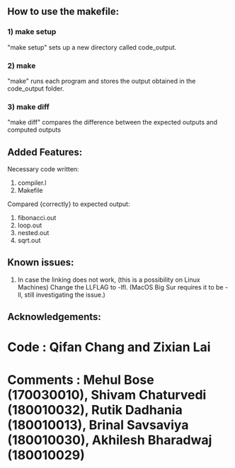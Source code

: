 ## How to use the makefile:
### 1) make setup
"make setup" sets up a new directory called code_output.

### 2) make 
"make" runs each program and stores the output obtained in the code_output folder. 

### 3) make diff
"make diff" compares the difference between the expected outputs and computed outputs

## Added Features:
Necessary code written:
1) compiler.l
2) Makefile

Compared {correctly} to expected output:
1) fibonacci.out
2) loop.out
3) nested.out
4) sqrt.out

## Known issues:
1) In case the linking does not work, (this is a possibility on Linux Machines)
Change the LLFLAG to -lfl. (MacOS Big Sur requires it to be -ll, still investigating the issue.)


## Acknowledgements:
# Code : Qifan Chang and Zixian Lai
# Comments : Mehul Bose (170030010), Shivam Chaturvedi (180010032), Rutik Dadhania (180010013), Brinal Savsaviya (180010030), Akhilesh Bharadwaj (180010029)

